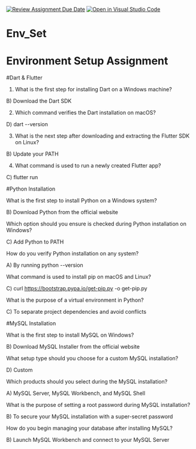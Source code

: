 [![Review Assignment Due Date](https://classroom.github.com/assets/deadline-readme-button-22041afd0340ce965d47ae6ef1cefeee28c7c493a6346c4f15d667ab976d596c.svg)](https://classroom.github.com/a/vnsr1XuU)
[![Open in Visual Studio Code](https://classroom.github.com/assets/open-in-vscode-2e0aaae1b6195c2367325f4f02e2d04e9abb55f0b24a779b69b11b9e10269abc.svg)](https://classroom.github.com/online_ide?assignment_repo_id=15656180&assignment_repo_type=AssignmentRepo)
# Env_Set

# Environment Setup Assignment

#Dart & Flutter

1. What is the first step for installing Dart on a Windows machine?

B) Download the Dart SDK

2. Which command verifies the Dart installation on macOS?

D) dart --version

3. What is the next step after downloading and extracting the Flutter SDK on Linux?

B) Update your PATH


4. What command is used to run a newly created Flutter app?

C) flutter run


#Python Installation

What is the first step to install Python on a Windows system?

B) Download Python from the official website


Which option should you ensure is checked during Python installation on Windows?

C) Add Python to PATH


How do you verify Python installation on any system?

A) By running python --version

What command is used to install pip on macOS and Linux?

C) curl https://bootstrap.pypa.io/get-pip.py -o get-pip.py

What is the purpose of a virtual environment in Python?

C) To separate project dependencies and avoid conflicts


#MySQL Installation

What is the first step to install MySQL on Windows?

B) Download MySQL Installer from the official website


What setup type should you choose for a custom MySQL installation?

D) Custom

Which products should you select during the MySQL installation?

A) MySQL Server, MySQL Workbench, and MySQL Shell

What is the purpose of setting a root password during MySQL installation?

B) To secure your MySQL installation with a super-secret password


How do you begin managing your database after installing MySQL?

B) Launch MySQL Workbench and connect to your MySQL Server

